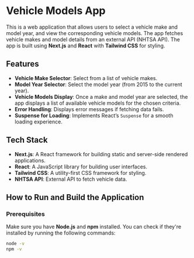 # Vehicle Models App

This is a web application that allows users to select a vehicle make and model year, and view the corresponding vehicle models. The app fetches vehicle makes and model details from an external API (NHTSA API). The app is built using **Next.js** and **React** with **Tailwind CSS** for styling.

## Features

- **Vehicle Make Selector**: Select from a list of vehicle makes.
- **Model Year Selector**: Select the model year (from 2015 to the current year).
- **Vehicle Models Display**: Once a make and model year are selected, the app displays a list of available vehicle models for the chosen criteria.
- **Error Handling**: Displays error messages if fetching data fails.
- **Suspense for Loading**: Implements React’s `Suspense` for a smooth loading experience.

## Tech Stack

- **Next.js**: A React framework for building static and server-side rendered applications.
- **React**: A JavaScript library for building user interfaces.
- **Tailwind CSS**: A utility-first CSS framework for styling.
- **NHTSA API**: External API to fetch vehicle data.

## How to Run and Build the Application

### Prerequisites

Make sure you have **Node.js** and **npm** installed. You can check if they're installed by running the following commands:

```bash
node -v
npm -v
